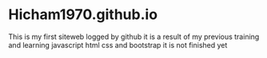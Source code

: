 # Hicham1970.github.io
This is my first siteweb logged by github 
it is a result of my previous training and learning javascript html css and bootstrap 
it is not finished yet 
